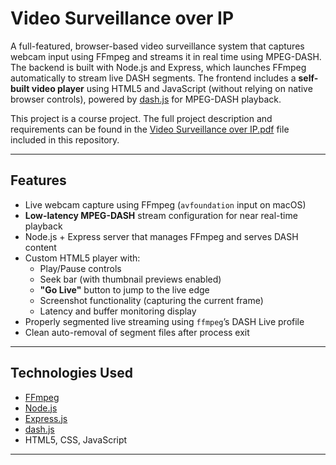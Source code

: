 # Video Surveillance over IP

A full-featured, browser-based video surveillance system that captures webcam input using FFmpeg and streams it in real time using MPEG-DASH. The backend is built with Node.js and Express, which launches FFmpeg automatically to stream live DASH segments. The frontend includes a **self-built video player** using HTML5 and JavaScript (without relying on native browser controls), powered by [dash.js](https://github.com/Dash-Industry-Forum/dash.js) for MPEG-DASH playback.

This project is a course project. The full project description and requirements can be found in the [Video Surveillance over IP.pdf](./Video%20Surveillance%20over%20IP.pdf) file included in this repository.


---

## Features

- Live webcam capture using FFmpeg (`avfoundation` input on macOS)
- **Low-latency MPEG-DASH** stream configuration for near real-time playback
- Node.js + Express server that manages FFmpeg and serves DASH content
- Custom HTML5 player with:
  - Play/Pause controls
  - Seek bar (with thumbnail previews enabled)
  - **"Go Live"** button to jump to the live edge
  - Screenshot functionality (capturing the current frame)
  - Latency and buffer monitoring display
- Properly segmented live streaming using `ffmpeg`’s DASH Live profile
- Clean auto-removal of segment files after process exit

---

## Technologies Used

- [FFmpeg](https://ffmpeg.org/)
- [Node.js](https://nodejs.org/)
- [Express.js](https://expressjs.com/)
- [dash.js](https://github.com/Dash-Industry-Forum/dash.js)
- HTML5, CSS, JavaScript

---
